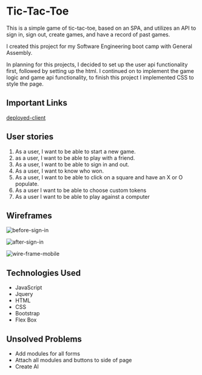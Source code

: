# Tic-Tac-Toe

This is a simple game of tic-tac-toe, based on an SPA, and utilizes an API to sign in, sign out, create games, and have a record of past games. 

I created this project for my Software Engineering boot camp with General Assembly.

In planning for this projects, I decided to set up the user api functionality first, followed by setting up the html. I continued on to implement the game logic and game api functionality, to finish this project I implemented CSS to style the page.

## Important Links
[deployed-client](https://cdgrgis.github.io/tic-tac-toe-client)

## User stories

  1. As a user, I want to be able to start a new game.
  2. as a user, I want to be able to play with a friend.
  3. As a user, I want to be able to sign in and out.
  4. As a user, I want to know who won.
  5. As a user, I want to be able to click on a square and have an X or O populate.
  6. As a user I want to be able to choose custom tokens
  7. As a user I want to be able to play against a computer

## Wireframes

![before-sign-in](https://user-images.githubusercontent.com/88337158/138165922-b6af4fb8-5858-4910-8529-618b88d68cb6.png)

![after-sign-in](https://user-images.githubusercontent.com/88337158/138165957-b261e355-74b8-4de9-975b-498396dd198a.png)

![wire-frame-mobile](https://media.git.generalassemb.ly/user/37795/files/a98b5800-26f4-11ec-84a9-8d0cc6d62bb8)


## Technologies Used
  - JavaScript
  - Jquery
  - HTML
  - CSS
  - Bootstrap
  - Flex Box

## Unsolved Problems
  - Add modules for all forms
  - Attach all modules and buttons to side of page
  - Create AI
  
